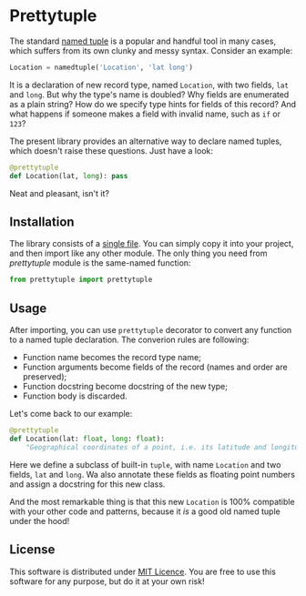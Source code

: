 Prettytuple
===========

The standard [named tuple][namedtuple_docs] is a popular and handful tool in many cases, which
suffers from its own clunky and messy syntax. Consider an example:

```python
Location = namedtuple('Location', 'lat long')
```

It is a declaration of new record type, named `Location`, with two fields, `lat` and `long`.
But why the type's name is doubled? Why fields are enumerated as a plain string? How do we specify
type hints for fields of this record? And what happens if someone makes a field with invalid name,
such as `if` or `123`?

The present library provides an alternative way to declare named tuples, which doesn't raise these
questions. Just have a look:

```python
@prettytuple
def Location(lat, long): pass
```

Neat and pleasant, isn't it?


Installation
------------

The library consists of a [single file](./prettytuple.py). You can simply copy it into your project,
and then import like any other module. The only thing you need from _prettytuple_ module is
the same-named function:

```python
from prettytuple import prettytuple
```

Usage
-----

After importing, you can use `prettytuple` decorator to convert any function to a named tuple
declaration. The converion rules are following:

  * Function name becomes the record type name;
  * Function arguments become fields of the record (names and order are preserved);
  * Function docstring become docstring of the new type;
  * Function body is discarded. 

Let's come back to our example:

```python
@prettytuple
def Location(lat: float, long: float):
	"Geographical coordinates of a point, i.e. its latitude and longitude."
```

Here we define a subclass of built-in `tuple`, with name `Location` and two fields, `lat`
and `long`. Wa also annotate these fields as floating point numbers and assign a docstring for
this new class.

And the most remarkable thing is that this new `Location` is 100% compatible with your other code
and patterns, because it *is* a good old named tuple under the hood!


License
-------

This software is distributed under [MIT Licence](./LICENSE). You are free to use this software for
any purpose, but do it at your own risk!


[namedtuple_docs]: https://docs.python.org/3/library/collections.html#namedtuple-factory-function-for-tuples-with-named-fields
